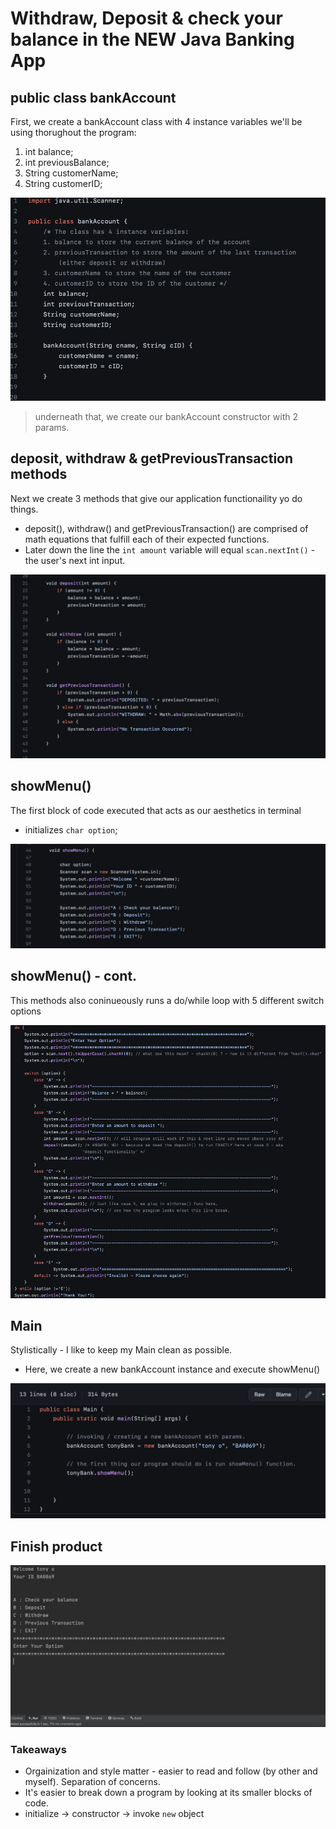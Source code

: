 # Withdraw, Deposit & check your balance in the NEW Java Banking App 

## public class bankAccount

First, we create a bankAccount class with 4 instance variables we'll be using thorughout the program:
1. int balance;
2. int previousBalance; 
3. String customerName;
4. String customerID;

![](images/S1.png)
> underneath that, we create our bankAccount constructor with 2 params.

## deposit, withdraw & getPreviousTransaction methods 

Next we create 3 methods that give our application functionaility yo do things.
- deposit(), withdraw() and getPreviousTransaction() are comprised of math equations that fulfill each of their expected functions. 
- Later down the line the `int amount` variable will equal `scan.nextInt()` - the user's next int input.

![](images/S2.png)

## showMenu()

The first block of code executed that acts as our aesthetics in terminal 
- initializes `char option`;

![](images/S3.png)

## showMenu() - cont.

This methods also coninueously runs a do/while loop with 5 different switch options

![](images/S4.png)

## Main 

Stylistically - I like to keep my Main clean as possible.
- Here, we create a new bankAccount instance and execute showMenu()

![](images/bank4.png)

## Finish product

![](images/bank5.png)

### Takeaways
- Orgainization and style matter - easier to read and follow (by other and myself). Separation of concerns. 
- It's easier to break down a program by looking at its smaller blocks of code.
- initialize -> constructor -> invoke `new` object
